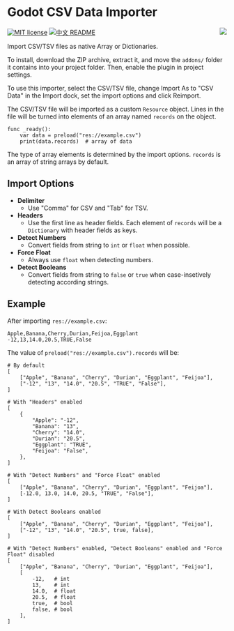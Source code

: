 # Godot CSV Data Importer

<img src="icon.png?raw=true"  align="right" />

[![MIT license](https://img.shields.io/badge/license-MIT-blue.svg)](https://lbesson.mit-license.org/)
[![中文 README](https://img.shields.io/badge/README-%E4%B8%AD%E6%96%87-red)](README-zh_CN.md)

Import CSV/TSV files as native Array or Dictionaries.

To install, download the ZIP archive, extract it, and move the `addons/` folder it
contains into your project folder. Then, enable the plugin in project settings.

To use this importer, select the CSV/TSV file, change Import As to "CSV Data" in
the Import dock, set the import options and click Reimport.

The CSV/TSV file will be imported as a custom `Resource` object. Lines in the
file will be turned into elements of an array named `records` on the object.

```gdscript
func _ready():
	var data = preload("res://example.csv")
	print(data.records)  # array of data
```

The type of array elements is determined by the import options. `records` is
an array of string arrays by default.

## Import Options

* **Delimiter**
	*	Use "Comma" for CSV and "Tab" for TSV.
* **Headers**
	*	Use the first line as header fields.
		Each element of `records` will be a `Dictionary` with header fields as keys.
* **Detect Numbers**
	* Convert fields from string to `int` or `float` when possible.
* **Force Float**
	* Always use `float` when detecting numbers.
* **Detect Booleans**
	* Convert fields from string to `false` or `true` when case-insetively detecting according strings.

## Example

After importing `res://example.csv`:

```csv
Apple,Banana,Cherry,Durian,Feijoa,Eggplant
-12,13,14.0,20.5,TRUE,False
```

The value of `preload("res://example.csv").records` will be:

```gdscript
# By default
[
	["Apple", "Banana", "Cherry", "Durian", "Eggplant", "Feijoa"],
	["-12", "13", "14.0", "20.5", "TRUE", "False"],
]

# With "Headers" enabled
[
	{
		"Apple": "-12",
		"Banana": "13",
		"Cherry": "14.0",
		"Durian": "20.5",
		"Eggplant": "TRUE",
		"Feijoa": "False",
	},
]

# With "Detect Numbers" and "Force Float" enabled
[
	["Apple", "Banana", "Cherry", "Durian", "Eggplant", "Feijoa"],
	[-12.0, 13.0, 14.0, 20.5, "TRUE", "False"],
]

# With Detect Booleans enabled
[
	["Apple", "Banana", "Cherry", "Durian", "Eggplant", "Feijoa"],
	["-12", "13", "14.0", "20.5", true, false],
]

# With "Detect Numbers" enabled, "Detect Booleans" enabled and "Force Float" disabled
[
	["Apple", "Banana", "Cherry", "Durian", "Eggplant", "Feijoa"],
	[
		-12,   # int
		13,    # int
		14.0,  # float
		20.5,  # float
		true,  # bool
		false, # bool
	],
]
```
